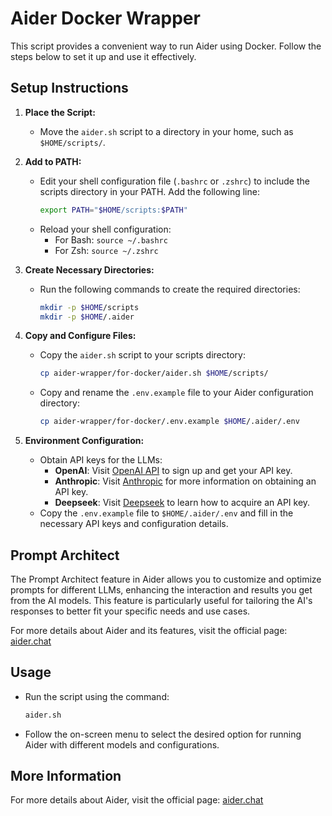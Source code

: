 # Aider Docker Wrapper

This script provides a convenient way to run Aider using Docker. Follow the steps below to set it up and use it effectively.

## Setup Instructions

1. **Place the Script:**
   - Move the `aider.sh` script to a directory in your home, such as `$HOME/scripts/`.

2. **Add to PATH:**
   - Edit your shell configuration file (`.bashrc` or `.zshrc`) to include the scripts directory in your PATH. Add the following line:
     ```bash
     export PATH="$HOME/scripts:$PATH"
     ```
   - Reload your shell configuration:
     - For Bash: `source ~/.bashrc`
     - For Zsh: `source ~/.zshrc`

3. **Create Necessary Directories:**
   - Run the following commands to create the required directories:
     ```bash
     mkdir -p $HOME/scripts
     mkdir -p $HOME/.aider
     ```

4. **Copy and Configure Files:**
   - Copy the `aider.sh` script to your scripts directory:
     ```bash
     cp aider-wrapper/for-docker/aider.sh $HOME/scripts/
     ```
   - Copy and rename the `.env.example` file to your Aider configuration directory:
     ```bash
     cp aider-wrapper/for-docker/.env.example $HOME/.aider/.env
     ```

5. **Environment Configuration:**
   - Obtain API keys for the LLMs:
     - **OpenAI**: Visit [OpenAI API](https://beta.openai.com/signup/) to sign up and get your API key.
     - **Anthropic**: Visit [Anthropic](https://www.anthropic.com/) for more information on obtaining an API key.
     - **Deepseek**: Visit [Deepseek](https://deepseek.com/) to learn how to acquire an API key.
   - Copy the `.env.example` file to `$HOME/.aider/.env` and fill in the necessary API keys and configuration details.

## Prompt Architect

The Prompt Architect feature in Aider allows you to customize and optimize prompts for different LLMs, enhancing the interaction and results you get from the AI models. This feature is particularly useful for tailoring the AI's responses to better fit your specific needs and use cases.

For more details about Aider and its features, visit the official page: [aider.chat](https://aider.chat)

## Usage

- Run the script using the command:
  ```bash
  aider.sh
  ```

- Follow the on-screen menu to select the desired option for running Aider with different models and configurations.

## More Information

For more details about Aider, visit the official page: [aider.chat](https://aider.chat)
